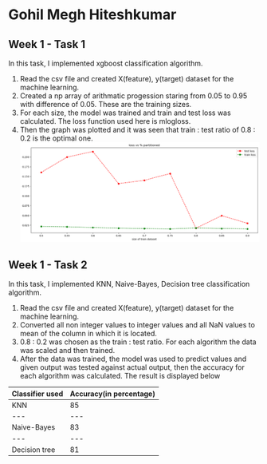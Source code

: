 # Gohil Megh Hiteshkumar

## Week 1 - Task 1
In this task, I implemented xgboost classification algorithm.
1. Read the csv file and created X(feature), y(target) dataset for the machine learning.
2. Created a np array of arithmatic progession staring from 0.05 to 0.95 with difference of 0.05. These are the training sizes.
3. For each size, the model was trained and train and test loss was calculated. The loss function used here is mlogloss.
4. Then the graph was plotted and it was seen that train : test ratio of 0.8 : 0.2 is the optimal one.
![alt text](output.png)

## Week 1 - Task 2
In this task, I implemented KNN, Naive-Bayes, Decision tree classification algorithm.
1. Read the csv file and created X(feature), y(target) dataset for the machine learning.
2. Converted all non integer values to integer values and all NaN values to mean of the column in which it is located.
3. 0.8 : 0.2 was chosen as the train : test ratio. For each algorithm the data was scaled and then trained.
4. After the data was trained, the model was used to predict values and given output was tested against actual output, then the accuracy for each algorithm was calculated. The result is displayed below

Classifier used | Accuracy(in percentage) 
--- | ---
KNN | 85
--- | ---
Naive-Bayes | 83
--- | ---
Decision tree | 81


